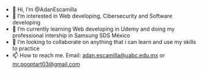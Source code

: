- 👋 Hi, I’m @AdanEscamilla
- 👀 I’m interested in Web developing, Cibersecurity and Software developing
- 🌱 I’m currently learning Web developing in Udemy and doing my professional intership in Samsung SDS México
- 💞️ I’m looking to collaborate on anything that i can learn and use my skills to practice
- 📫 How to reach me. Email: adan.escamilla@uabc.edu.mx or mr.pooptart03@gmail.com

<!---
AdanEscamilla/AdanEscamilla is a ✨ special ✨ repository because its `README.md` (this file) appears on your GitHub profile.
You can click the Preview link to take a look at your changes.
--->
